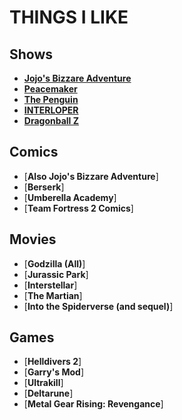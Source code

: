 # THINGS I LIKE
## Shows
- [**Jojo's Bizzare Adventure**](https://en.wikipedia.org/wiki/JoJo%27s_Bizarre_Adventure_(TV_series))
- [**Peacemaker**](https://en.wikipedia.org/wiki/Peacemaker_(TV_series))
- [**The Penguin**](https://en.wikipedia.org/wiki/The_Penguin_(TV_series))
- [**INTERLOPER**](https://tvtropes.org/pmwiki/pmwiki.php/ARG/SkyBox2022)
- [**Dragonball Z**](https://en.wikipedia.org/wiki/Dragon_Ball_Z)
## Comics
- [**Also Jojo's Bizzare Adventure**]
- [**Berserk**]
- [**Umberella Academy**]
- [**Team Fortress 2 Comics**]
## Movies
- [**Godzilla (All)**]
- [**Jurassic Park**]
- [**Interstellar**]
- [**The Martian**]
- [**Into the Spiderverse (and sequel)**]
## Games
- [**Helldivers 2**]
- [**Garry's Mod**]
- [**Ultrakill**]
- [**Deltarune**]
- [**Metal Gear Rising: Revengance**]
